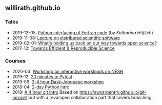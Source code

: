 ## willirath.github.io

### Talks

- 2019-12-05: [Python interfacing of Fortran code](https://github.com/kathoef/python-fortran-interfacing) (by _Katharina Höflich_)
- 2019-11-08: [Lecture on distributed scientific software](https://github.com/willirath/talk_disentangling_scientific_software)
- 2019-02-01: [What's holding us back on our way towards open science?](https://willirath.github.io/2019-02-01_what_is_holding_us_back_on_our_way_towards_open_science/)
- 2017-12: [Towards Efficient & Reproducible Science](https://willirath.gitlab.io/towards_reproducible_science/)

### Courses

- 2020-03: [Workshop on interactive workloads on NESH](https://github.com/ExaESM-WP4/workshop-nesh-2020-03/tree/v2020.03.04.1)
- 2019-12: [20 minutes to Pytest](https://github.com/geomar-tm/pytest-intro-2019)
- 2019-06: [3-4 hour Dask-Jobqueue workshop](https://github.com/willirath/dask_jobqueue_workshop_materials)
- 2018-04: [2-day Python intro](https://github.com/geomar-tm/python-intro-201804)
- 2018: [A 4 hour git intro](http://willirath.gitlab.io/git-intro/) Based on
  https://swcarpentry.github.io/git-novice/ but with a revamped collaboration part that covers branching.
